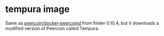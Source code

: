 tempura image
===========================

Same as [peercoin/docker-peercoind](https://github.com/peercoin/docker-peercoind) from folder 0.10.4, but it downloads a modified version of Peercoin called Tempura.

